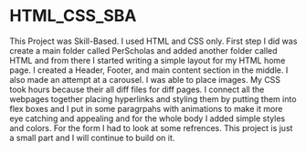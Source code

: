# HTML_CSS_SBA
This Project was Skill-Based. I used HTML and CSS only. 
First step I did was create a main folder called PerScholas and added another folder called HTML and from there I started writing a simple layout for my HTML home page. I created a Header, Footer, and main content section in the middle. I also made an attempt at a carousel. I was able to place images. My CSS took hours because their all diff files for diff pages. I connect all the webpages together placing hyperlinks and styling them by putting them into flex boxes and I put in some paragrpahs with animations to make it more eye catching and appealing and for the whole body I added simple styles and colors. For the form I had to look at some refrences.  This project is just a small part and I will continue to build on it.  
